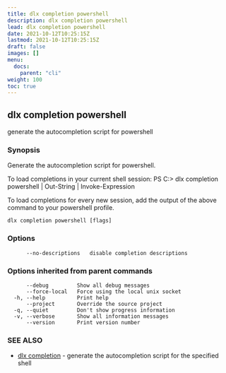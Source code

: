 ```yaml
---
title: dlx completion powershell
description: dlx completion powershell
lead: dlx completion powershell
date: 2021-10-12T10:25:15Z
lastmod: 2021-10-12T10:25:15Z
draft: false
images: []
menu:
  docs:
    parent: "cli"
weight: 100
toc: true
---
```

## dlx completion powershell

generate the autocompletion script for powershell

### Synopsis


Generate the autocompletion script for powershell.

To load completions in your current shell session:
PS C:\> dlx completion powershell | Out-String | Invoke-Expression

To load completions for every new session, add the output of the above command
to your powershell profile.


```
dlx completion powershell [flags]
```

### Options

```
      --no-descriptions   disable completion descriptions
```

### Options inherited from parent commands

```
      --debug         Show all debug messages
      --force-local   Force using the local unix socket
  -h, --help          Print help
      --project       Override the source project
  -q, --quiet         Don't show progress information
  -v, --verbose       Show all information messages
      --version       Print version number
```

### SEE ALSO

* [dlx completion](/docs/cmd/dlx_completion)	 - generate the autocompletion script for the specified shell

